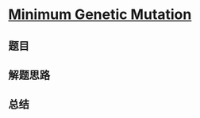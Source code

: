 # [Minimum Genetic Mutation](https://leetcode.com/problems/minimum-genetic-mutation/)

## 题目


## 解题思路


## 总结


